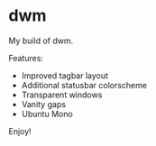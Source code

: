# dwm

My build of dwm.

Features:
- Improved tagbar layout
- Additional statusbar colorscheme
- Transparent windows
- Vanity gaps
- Ubuntu Mono

Enjoy!
